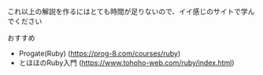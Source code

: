 これ以上の解説を作るにはとても時間が足りないので、イイ感じのサイトで学んでください

おすすめ

* Progate(Ruby) (https://prog-8.com/courses/ruby)
* とほほのRuby入門 (https://www.tohoho-web.com/ruby/index.html)
